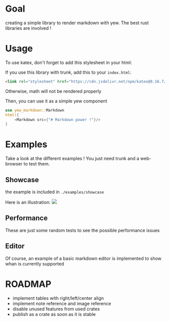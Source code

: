 # Goal
creating a simple library to render markdown with yew.
The best rust libraries are involved !

# Usage
To use katex, don't forget to add this stylesheet in your html:

If you use this library with trunk, add this to your `index.html`:

```html
<link rel="stylesheet" href="https://cdn.jsdelivr.net/npm/katex@0.16.7/dist/katex.min.css" integrity="sha384-3UiQGuEI4TTMaFmGIZumfRPtfKQ3trwQE2JgosJxCnGmQpL/lJdjpcHkaaFwHlcI" crossorigin="anonymous">
```
Otherwise, math will not be rendered properly

Then, you can use it as a simple yew component

```rust
use yew_markdown::Markdown
html!{
    <Markdown src={"# Markdown power !"}/>
}
```

# Examples
Take a look at the different examples !
You just need trunk and a web-browser to test them.

## Showcase
the example is included in `./examples/showcase`

Here is an illustration:
![](./img/showcase.png)

## Performance
These are just some random tests to see the possible performance issues

## Editor
Of course, an example of a basic markdown editor is implemented to show whan is currently supported


# ROADMAP
- implement tables with right/left/center align
- implement note reference and image reference
- disable unused features from used crates
- publish as a crate as soon as it is stable
